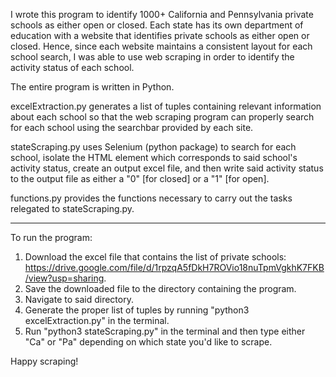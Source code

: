 I wrote this program to identify 1000+ California and Pennsylvania private schools as either open or closed. Each state has its own department of
education with a website that identifies private schools as either open or closed. Hence, since each website maintains a consistent layout for 
each school search, I was able to use web scraping in order to identify the activity status of each school.

The entire program is written in Python.

excelExtraction.py generates a list of tuples containing relevant information about each school so that the web scraping program can properly search
for each school using the searchbar provided by each site.

stateScraping.py uses Selenium (python package) to search for each school, isolate the HTML element which corresponds to said school's activity status, 
create an output excel file, and then write said activity status to the output file as either a "0" [for closed] or a "1" [for open].

functions.py provides the functions necessary to carry out the tasks relegated to stateScraping.py.

***

To run the program:

1. Download the excel file that contains the list of private schools: https://drive.google.com/file/d/1rpzqA5fDkH7ROVio18nuTpmVgkhK7FKB/view?usp=sharing.
2. Save the downloaded file to the directory containing the program.
3. Navigate to said directory.
4. Generate the proper list of tuples by running "python3 excelExtraction.py" in the terminal.
5. Run "python3 stateScraping.py" in the terminal and then type either "Ca" or "Pa" depending on which state you'd like to scrape.

Happy scraping!
